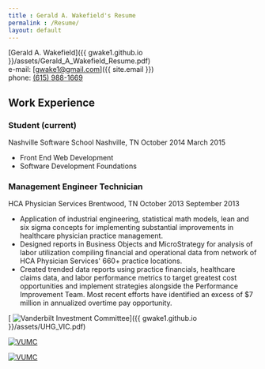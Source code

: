 ```yaml
---
title : Gerald A. Wakefield's Resume
permalink : /Resume/
layout: default
---
```


[Gerald A. Wakefield]({{ gwake1.github.io }}/assets/Gerald_A_Wakefield_Resume.pdf)<br>
e-mail: [gwake1@gmail.com]({{ site.email }})<br>
phone: [(615) 988-1669]({{site.phone}})

<section class="workExperience">
  <h2>Work Experience</h2>


  <h3>Student (current)</h3>
  Nashville Software School
  Nashville, TN
  <span id="begin">October 2014</span>
  <span id="end">March 2015</span>
  <ul>
    <li>Front End Web Development</li>
    <li>Software Development Foundations</li>
  </ul>

  <h3>Management Engineer Technician</h3>
  HCA Physician Services
  Brentwood, TN
  <span id="begin">October 2013</span>
  <span id="end">September 2013</span>
  <ul>
    <li>Application of industrial engineering, statistical math models, lean and six sigma concepts for implementing substantial
improvements in healthcare physician practice management.</li>
    <li>Designed reports in Business Objects and MicroStrategy for analysis of labor utilization compiling financial and operational data from network of HCA Physician Services' 660+ practice locations.</li>
    <li>Created trended data reports using practice financials, healthcare claims data, and labor performance metrics to target greatest cost opportunities and implement strategies alongside the Performance Improvement Team. Most recent efforts have identified an excess of $7 million in annualized overtime pay opportunity.</li>
  </ul>
</section>

[ ![Vanderbilt Investment Committee]({{gwake1.github.io}}/assets/VIC.png)]({{ gwake1.github.io }}/assets/UHG_VIC.pdf)

[ ![VUMC]({{gwake1.github.io}}/assets/vumc-drtc.png)]({{gwake1.github.io}}/assets/2012DRTC.pdf)

[ ![VUMC]({{gwake1.github.io}}/assets/vumc.jpg)]({{gwake1.github.io}}/assets/finalBSCI282.pdf)
